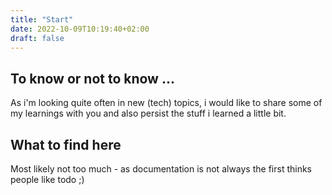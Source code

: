 ```yaml
---
title: "Start"
date: 2022-10-09T10:19:40+02:00
draft: false
---
```


## To know or not to know ...

As i'm looking quite often in new (tech) topics, i would like to share some of my learnings with you and also persist the stuff i learned a little bit.


## What to find here

Most likely not too much - as documentation is not always the first thinks people like todo ;)
